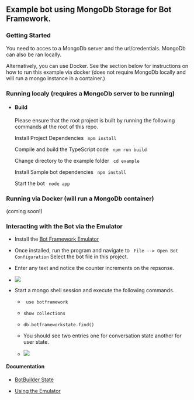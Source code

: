 ## Example bot using MongoDb Storage for Bot Framework.

### Getting Started
You need to acces to a MongoDb server and the url/credentials. MongoDb can also be ran locally. 

Alternatively, you can use Docker. See the section below for instructions on how to run this example via docker (does not require MongoDb locally and will run a mongo instance in a container.)

### Running localy (requires a MongoDb server to be running)
* #### Build
  Please ensure that the root project is built by running the following commands at the root of this repo.
  
  Install Project Dependencies
  ``` npm install```

  Compile and build the TypeScript code
  ``` npm run build```

  Change directory to the example folder
  ``` cd example```

  Install Sample bot dependencies
  ``` npm install```

  Start the bot
  ``` node app```

### Running via Docker (will run a MongoDb container)
(coming soon!)

### Interacting with the Bot via the Emulator
* Install the [Bot Framework Emulator](https://github.com/Microsoft/BotFramework-Emulator)
*  Once installed, run the program and navigate to 
  ``` File --> Open Bot Configuration```
  Select the bot file in this project.
* Enter any text and notice the counter increments on the repsonse.
* ![](readme_assets/sample_conversation.png)



* Start a mongo shell session and execute the following commands.

  * ``` use botframework```

  * ``` show collections ```

  * ``` db.botframeworkstate.find() ```

  * You should see two entries one for conversation state another for user state.

  * ![](readme_assets/mongo_data.png)

#### Documentation
* [BotBuilder State](https://docs.microsoft.com/en-us/azure/bot-service/bot-builder-concept-state?view=azure-bot-service-4.0)

* [Using the Emulator](https://docs.microsoft.com/en-us/azure/bot-service/bot-service-debug-emulator?view=azure-bot-service-4.0)

